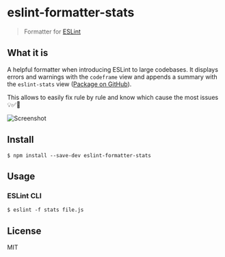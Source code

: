 # eslint-formatter-stats

> Formatter for [ESLint](https://eslint.org)


## What it is

A helpful formatter when introducing ESLint to large codebases. It displays
errors and warnings with the `codeframe` view and appends a summary with the
`eslint-stats` view ([Package on GitHub](https://github.com/ganimomer/eslint-stats)).

This allows to easily fix rule by rule and know which cause the most issues 💡✅🎉

![Screenshot](https://user-images.githubusercontent.com/8680858/61787431-0d751f00-ae10-11e9-88b7-eee37a562571.png)


## Install

```
$ npm install --save-dev eslint-formatter-stats
```


## Usage

### ESLint CLI

```
$ eslint -f stats file.js
```


## License

MIT

